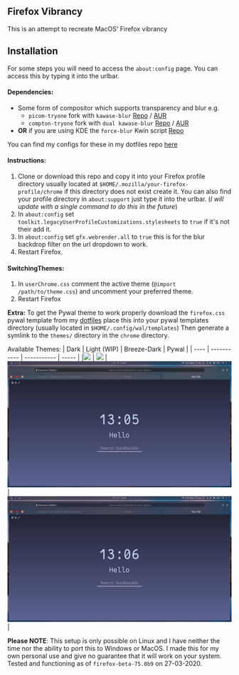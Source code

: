## Firefox Vibrancy

This is an attempt to recreate MacOS' Firefox vibrancy

## Installation
For some steps you will need to access the `about:config` page. You can access this by typing it into the urlbar.

#### Dependencies:
- Some form of compositor which supports transparency and blur e.g.
  -  `picom-tryone` fork with `kawase-blur` [Repo](https://github.com/tryone144/compton) / [AUR](https://aur.archlinux.org/packages/compton-tryone-git/)
  -  `compton-tryone` fork with `dual kawase-blur` [Repo](https://github.com/tryone144/compton/tree/feature/dual_kawase) / [AUR](https://aur.archlinux.org/packages/picom-tryone-git/)
- **OR** if you are using KDE the `force-blur` Kwin script [Repo](https://github.com/esjeon/kwin-forceblur)

You can find my configs for these in my dotfiles repo [here](https://github.com/CaptainEureka/dotfiles)

#### Instructions:
1. Clone or download this repo and copy it into your Firefox profile directory usually located at `$HOME/.mozilla/your-firefox-profile/chrome` if this directory does not exist create it. You can also find your profile directory in `about:support` just type it into the urlbar. (*I will update with a single command to do this in the future*)
2. In `about:config` set `toolkit.legacyUserProfileCustomizations.stylesheets` to `true` if it's not their add it.
3. In `about:config` set `gfx.webrender.all` to `true` this is for the blur backdrop filter on the url dropdown to work.
4. Restart Firefox.


#### SwitchingThemes:
1. In `userChrome.css` comment the active theme (`@import /path/to/theme.css`) and uncomment your preferred theme.
2. Restart Firefox

**Extra:** To get the Pywal theme to work properly download the `firefox.css` pywal template from my [dotfiles](https://github.com/CaptainEureka/dotfiles/) place this into your pywal templates directory (usually located in `$HOME/.config/wal/templates`)
Then generate a symlink to the `themes/` directory in the `chrome` directory.

Available Themes:
| Dark | Light (WIP) | Breeze-Dark | Pywal |
| ---- | ----------- | ----------- | ----- |
|![](assets/screenshots/2704-ff-dark-theme.png) | ![](assets/screenshots/2704-ff-light-theme.png) | ![](assets/screenshots/2704-ff-breeze-dark-theme.png) | ![](assets/screenshots/2704-ff-pywal-theme.png) |

**Please NOTE**: 
This setup is only possible on Linux and I have neither the time nor the ability to port this to Windows or MacOS. I made this for my own personal use and give no guarantee that it will work on your system. 
Tested and functioning as of `firefox-beta-75.0b9` on 27-03-2020.

